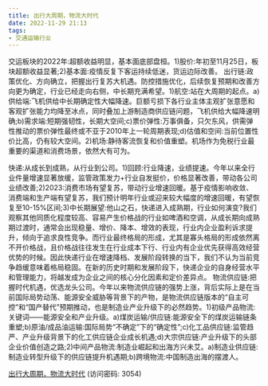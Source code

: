 ```yaml
---
title: 出行大周期，物流大时代
date: 2022-11-29 21:13
tags:
- 交通运输行业
---
```

交运板块的2022年:超额收益明显，基本面底部盘桓。1)股价:年初至11月25日，板块超额收益显著;2)基本面:疫情反复下客运持续低迷，货运边际改善。
出行链:政策优化、方向确立，把握出行复苏大机遇。防控措施优化，后续恢复预期和改善方向更为确定，行业已经走向右侧，中长期充满希望。1)航空:站在大周期的起点。a)供给端:飞机供给中长期确定性大幅降速。巨额亏损下各行业主体主观扩张意愿和客观扩张能力均降至冰点，同时叠加上游制造商供应链问题，飞机供给大幅降速明确;b)需求端:短期强韧性，长期大空间;c)票价弹性:万事俱备，只欠东风，供需弹性推动的票价弹性最终或不亚于2010年上一轮周期表现;d)估值和空间:当前位置性价比高，仍有较大空间。2)机场:静待客流恢复和价值重塑。机场作为免税行业最重要的渠道和消费场景，依然大有可为。
<!-- more -->
快递:从成长到成熟，从行业到公司。1)回顾:行业降速，业绩提速。今年以来全行业件量增速显著放缓，监管政策发力+行业自发挺价，价格显著改善，带动各公司业绩改善;2)2023:消费市场有望复苏，带动行业增速回暖。基于疫情影响收敛、消费端和生产端有望复苏，我们预计明年行业或迎来较大幅度的增速回暖，有望恢复至10-15%区间;3)中长期展望:他山之石，快递进入成熟期，行业如何演变?我们观察其他同质化程度较高、容易产生价格战的行业如啤酒和空调，从成长期向成熟期过渡时，通常会出现稳量、增价、降本、增效的表现，行业内企业盈利诉求提升，倾向于追求良性竞争。而行业最终格局的形成，尤其是寡头格局的形成依然离不开价格战，且价格战往往发生在行业成本下行、行业内有企业优先获得高效经营优势的时候。因此快递行业在增速降档、发展阶段转换的当下，我们不认为当前竞争趋缓意味着格局稳固。在新的历史时期和发展阶段下，快递企业的自身经营水平和管理能力，将越发成为企业之间的核心分化因素和定价差异点。
物流供应链:把握时代机遇，优选龙头公司。今年以来物流供应链的强势上涨，背后实际上是在当前国际局势动荡、能源安全威胁等背景下的产物，是物流供应链版本的“自主可控”和“国产替代”预期推动，也是制造业产业升级下的必然趋势。1)初级产品物流:关键词——能源安全和产业升级。a)煤炭运输/供应链:能源安全下的煤炭运输链条重塑;b)原油/成品油运输:国际局势“不确定”下的“确定性”;c)化工品供应链:监管趋严、产业升级背景下的化工供应链企业成长机遇;d)大宗供应链:产业升级下的头部企业价值创造之路;2)中间产品物流:制造业崛起和出海方兴未艾。a)制造业供应链:制造业转型升级下的供应链提升机遇期;b)跨境物流:中国制造出海的摆渡人。

[出行大周期，物流大时代](https://url12.ctfile.com/f/3948612-735789377-042d23?p=3054)
(访问密码: 3054)

